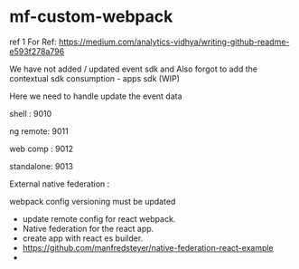 # mf-custom-webpack

ref 1
For Ref: https://medium.com/analytics-vidhya/writing-github-readme-e593f278a796

  We have not added / updated event sdk and 
  Also forgot to add the contextual sdk consumption - apps sdk (WIP)

Here we need to handle update the event data

  shell : 9010
  
  ng remote: 9011
  
  web comp : 9012
  
  standalone: 9013
  
  External native federation : 

webpack config versioning must be updated
- update remote config for react webpack.
- Native federation for the react app.
- create app with react es builder.
- https://github.com/manfredsteyer/native-federation-react-example
- 

